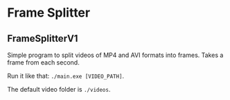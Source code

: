 # Frame Splitter

## FrameSplitterV1

Simple program to split videos of MP4 and AVI formats into frames. Takes a frame from each second.

Run it like that: `./main.exe [VIDEO_PATH]`.

The default video folder is `./videos`.
